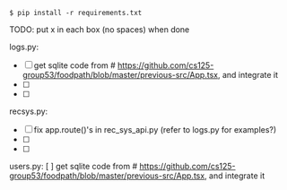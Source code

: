 ```
$ pip install -r requirements.txt
```

TODO:
put x in each box (no spaces) when done

logs.py:
- [ ] get sqlite code from # https://github.com/cs125-group53/foodpath/blob/master/previous-src/App.tsx, and integrate it
- [ ] 
- [ ]


recsys.py:
- [ ] fix app.route()'s in rec_sys_api.py (refer to logs.py for examples?)
- [ ] 
- [ ]

users.py:
[ ] get sqlite code from # https://github.com/cs125-group53/foodpath/blob/master/previous-src/App.tsx, and integrate it